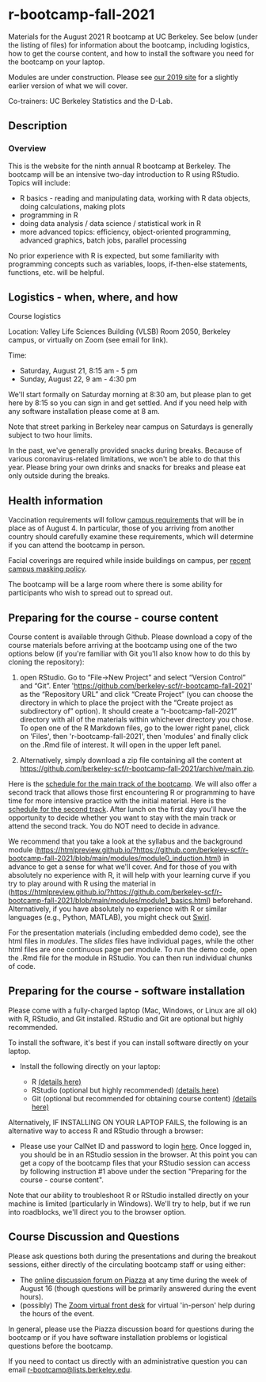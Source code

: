 # r-bootcamp-fall-2021
Materials for the August 2021 R bootcamp at UC Berkeley. See below (under the listing of files) for information about the bootcamp, including logistics, how to get the course content, and how to install the software you need for the bootcamp on your laptop.

Modules are under construction. Please see [our 2019 site](https://github.com/berkeley-scf/r-bootcamp-fall-2019) for a slightly earlier version of what we will cover.

Co-trainers: UC Berkeley Statistics and the D-Lab.

## Description

### Overview

This is the website for the ninth annual R bootcamp at Berkeley. The bootcamp will be an intensive two-day introduction to R using RStudio. Topics will include:

 * R basics - reading and manipulating data, working with R data objects, doing calculations, making plots
 * programming in R
 * doing data analysis / data science / statistical work in R
  * more advanced topics: efficiency, object-oriented programming, advanced graphics, batch jobs, parallel processing

No prior experience with R is expected, but some familiarity with programming concepts such as variables, loops, if-then-else statements, functions, etc. will be helpful.

## Logistics - when, where, and how

Course logistics

Location: Valley Life Sciences Building (VLSB) Room 2050, Berkeley campus, or virtually on Zoom (see email for link).

Time: 
  - Saturday, August 21, 8:15 am - 5 pm
  - Sunday, August 22, 9 am - 4:30 pm

We'll start formally on Saturday morning at 8:30 am, but please plan to get here by 8:15 so you can sign in and get settled. And if you need help with any software installation please come at 8 am.

Note that street parking in Berkeley near campus on Saturdays is generally subject to two hour limits.

In the past, we've generally provided snacks during breaks. Because of various coronavirus-related limitations, we won't be able to do that this year. Please bring your own drinks and snacks for breaks and please eat only outside during the breaks.

## Health information

Vaccination requirements will follow [campus requirements](https://uhs.berkeley.edu/requirements/covid19) that will be in place as of August 4. In particular, those of you arriving from another country should carefully examine these requirements, which will determine if you can attend the bootcamp in person.

Facial coverings are required while inside buildings on campus, per [recent campus masking policy](https://coronavirus.berkeley.edu/return-to-campus/face-coverings/). 

The bootcamp will be a large room where there is some ability for participants who wish to spread out to spread out. 

## Preparing for the course - course content

Course content is available through Github. Please download a copy of the course materials before arriving at the bootcamp using one of the two options below (if you're familiar with Git you'll also know how to do this by cloning the repository):

  1) open RStudio. Go to “File→New Project” and select “Version Control” and “Git”. Enter 'https://github.com/berkeley-scf/r-bootcamp-fall-2021' as the “Repository URL” and click “Create Project” (you can choose the directory in which to place the project with the “Create project as subdirectory of” option). It should create a “r-bootcamp-fall-2021” directory with all of the materials within whichever directory you chose. To open one of the R Markdown files, go to the lower right panel, click on 'Files', then 'r-bootcamp-fall-2021', then 'modules' and finally click on the .Rmd file of interest. It will open in the upper left panel.

  2) Alternatively, simply download a zip file containing all the content at https://github.com/berkeley-scf/r-bootcamp-fall-2021/archive/main.zip.

Here is the [schedule for the main track of the bootcamp](https://github.com/berkeley-scf/r-bootcamp-fall-2021/blob/main/schedule/schedule.pdf). We will also offer a second track that allows those first encountering R or programming to have time for more intensive practice with the initial material. Here is the [schedule for the second track](https://github.com/berkeley-scf/r-bootcamp-fall-2021/blob/main/schedule/schedule-track2.pdf). After lunch on the first day you'll have the opportunity to decide whether you want to stay with the main track or attend the second track. You do NOT need to decide in advance.

We recommend that you take a look at the syllabus and the background module (https://htmlpreview.github.io/?https://github.com/berkeley-scf/r-bootcamp-fall-2021/blob/main/modules/module0_induction.html) in advance to get a sense for what we'll cover. And for those of you with absolutely no experience with R, it will help with your learning curve if you try to play around with R using the material in (https://htmlpreview.github.io/?https://github.com/berkeley-scf/r-bootcamp-fall-2021/blob/main/modules/module1_basics.html) beforehand. Alternatively, if you have absolutely no experience with R or similar languages (e.g., Python, MATLAB), you might check out [Swirl](https://swirlstats.com).

For the presentation materials (including embedded demo code), see the html files in *modules*. The *_slides_* files have individual pages, while the other html files are one continuous page per module. To run the demo code, open the .Rmd file for the module in RStudio. You can then run individual chunks of code.

## Preparing for the course - software installation

Please come with a fully-charged laptop (Mac, Windows, or Linux are all ok) with R, RStudio, and Git installed. RStudio and Git are optional but highly recommended. 

To install the software, it's best if you can install software directly on your laptop.

  - Install the following directly on your laptop:
  
      - R [(details here)](https://htmlpreview.github.io/?https://github.com/berkeley-scf/r-bootcamp-fall-2021/blob/main/install/RandRStudioInstall.html)
      - RStudio (optional but highly recommended) [(details here)](https://htmlpreview.github.io/?https://github.com/berkeley-scf/r-bootcamp-fall-2021/blob/main/install/RandRStudioInstall.html)
      - Git (optional but recommended for obtaining course content) [(details here)](https://htmlpreview.github.io/?https://github.com/berkeley-scf/r-bootcamp-fall-2021/blob/main/install/gitInstall.html)

Alternatively, IF INSTALLING ON YOUR LAPTOP FAILS, the following is an alternative way to access R and RStudio through a browser:

  - Please use your CalNet ID and password to login [here](https://r.datahub.berkeley.edu). Once logged in, you should be in an RStudio session in the browser. At this point you can get a copy of the bootcamp files that your RStudio session can access by following instruction #1 above under the section "Preparing for the course - course content".

Note that our ability to troubleshoot R or RStudio installed directly on your machine is limited (particularly in Windows). We'll try to help, but if we run into roadblocks, we'll direct you to the browser option.

## Course Discussion and Questions

Please ask questions both during the presentations and during the breakout sessions, either directly of the circulating bootcamp staff or using either:

- The [online discussion forum on Piazza](https://piazza.com/berkeley/fall2021/rbootcampfall2021) at any time during the week of August 16 (though questions will be primarily answered during the event hours).
- (possibly) The [Zoom virtual front desk](https://dlab.berkeley.edu/frontdesk) for virtual 'in-person' help during the hours of the event.

In general, please use the Piazza discussion board for questions during the bootcamp or if you have software installation problems or logistical questions before the bootcamp. 

If you need to contact us directly with an administrative question you can email r-bootcamp@lists.berkeley.edu.
